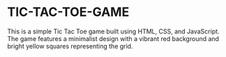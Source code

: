 # TIC-TAC-TOE-GAME
This is a simple Tic Tac Toe game built using HTML, CSS, and JavaScript. The game features a minimalist design with a vibrant red background and bright yellow squares representing the grid.
